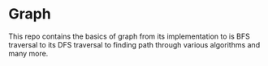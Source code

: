 # Graph
This repo contains the basics of graph from its implementation to is BFS traversal to its DFS traversal to finding path through various algorithms and many more.
